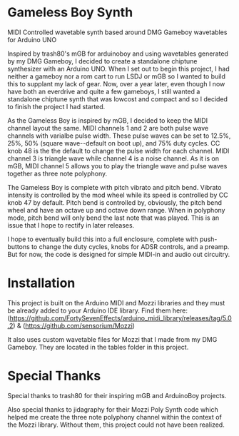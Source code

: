 # Gameless Boy Synth
MIDI Controlled wavetable synth based around DMG Gameboy wavetables for Arduino UNO

Inspired by trash80's mGB for arduinoboy and using wavetables generated by my DMG Gameboy, I decided to create a standalone
chiptune synthesizer with an Arduino UNO. When I set out to begin this project, I had neither a gameboy nor a rom cart
to run LSDJ or mGB so I wanted to build this to supplant my lack of gear. Now, over a year later, even though I now have
both an everdrive and quite a few gameboys, I still wanted a standalone chiptune synth that was lowcost and compact and
so I decided to finish the project I had started.

As the Gameless Boy is inspired by mGB, I decided to keep the MIDI channel layout the same. MIDI channels 1 and 2 are both 
pulse wave channels with varialbe pulse width. These pulse waves can be set to 12.5%, 25%, 50% (square wave--default on
boot up), and 75% duty cycles. CC knob 48 is the the default to change the pulse width for each channel. MIDI channel 3
is triangle wave while channel 4 is a noise channel. As it is on mGB, MIDI channel 5 allows you to play the triangle wave
and pulse waves together as three note polyphony.

The Gameless Boy is complete with pitch vibrato and pitch bend. Vibrato intensity is controlled by the mod wheel while its
speed is controlled by CC knob 47 by default. Pitch bend is controlled by, obviously, the pitch bend wheel and have an octave
up and octave down range. When in polyphony mode, pitch bend will only bend the last note that was played. This is an issue
that I hope to rectify in later releases.

I hope to eventually build this into a full enclosure, complete with push-buttons to change the duty cycles, knobs for
ADSR controls, and a preamp. But for now, the code is designed for simple MIDI-in and audio out circuitry.

# Installation
This project is built on the Arduino MIDI and Mozzi libraries and they must be already added to your Arduino IDE library. 
Find them here:
(https://github.com/FortySevenEffects/arduino_midi_library/releases/tag/5.0.2) & (https://github.com/sensorium/Mozzi)
  
It also uses custom wavetable files for Mozzi that I made from my DMG Gameboy. They are located in the tables folder in 
this project.

# Special Thanks
Special thanks to trash80 for their inspiring mGB and ArduinoBoy projects.

Also special thanks to jidagraphy for their Mozzi Poly Synth code which helped me create the three note polyphony channel 
within the context of the Mozzi library. Without them, this project could not have been realized.
